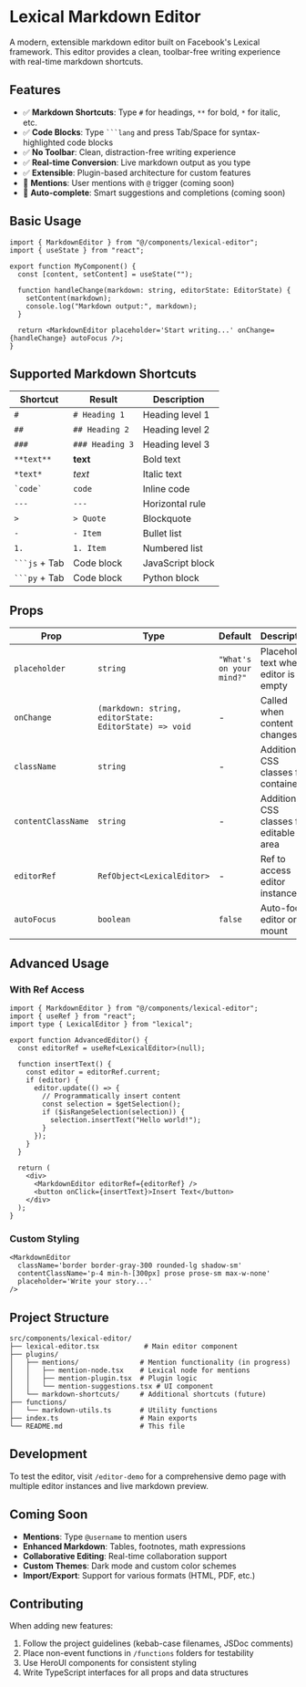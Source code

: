 # Lexical Markdown Editor

A modern, extensible markdown editor built on Facebook's Lexical framework. This editor provides a clean, toolbar-free writing experience with real-time markdown shortcuts.

## Features

- ✅ **Markdown Shortcuts**: Type `#` for headings, `**` for bold, `*` for italic, etc.
- ✅ **Code Blocks**: Type ` ```lang ` and press Tab/Space for syntax-highlighted code blocks
- ✅ **No Toolbar**: Clean, distraction-free writing experience
- ✅ **Real-time Conversion**: Live markdown output as you type
- ✅ **Extensible**: Plugin-based architecture for custom features
- 🚧 **Mentions**: User mentions with `@` trigger (coming soon)
- 🚧 **Auto-complete**: Smart suggestions and completions (coming soon)

## Basic Usage

```tsx
import { MarkdownEditor } from "@/components/lexical-editor";
import { useState } from "react";

export function MyComponent() {
  const [content, setContent] = useState("");

  function handleChange(markdown: string, editorState: EditorState) {
    setContent(markdown);
    console.log("Markdown output:", markdown);
  }

  return <MarkdownEditor placeholder='Start writing...' onChange={handleChange} autoFocus />;
}
```

## Supported Markdown Shortcuts

| Shortcut        | Result          | Description      |
| --------------- | --------------- | ---------------- |
| `# `            | `# Heading 1`   | Heading level 1  |
| `## `           | `## Heading 2`  | Heading level 2  |
| `### `          | `### Heading 3` | Heading level 3  |
| `**text**`      | **text**        | Bold text        |
| `*text*`        | _text_          | Italic text      |
| `` `code` ``    | `code`          | Inline code      |
| `--- `          | `---`           | Horizontal rule  |
| `> `            | `> Quote`       | Blockquote       |
| `- `            | `- Item`        | Bullet list      |
| `1. `           | `1. Item`       | Numbered list    |
| ` ```js ` + Tab | Code block      | JavaScript block |
| ` ```py ` + Tab | Code block      | Python block     |

## Props

| Prop               | Type                                                   | Default                  | Description                              |
| ------------------ | ------------------------------------------------------ | ------------------------ | ---------------------------------------- |
| `placeholder`      | `string`                                               | `"What's on your mind?"` | Placeholder text when editor is empty    |
| `onChange`         | `(markdown: string, editorState: EditorState) => void` | -                        | Called when content changes              |
| `className`        | `string`                                               | -                        | Additional CSS classes for container     |
| `contentClassName` | `string`                                               | -                        | Additional CSS classes for editable area |
| `editorRef`        | `RefObject<LexicalEditor>`                             | -                        | Ref to access editor instance            |
| `autoFocus`        | `boolean`                                              | `false`                  | Auto-focus editor on mount               |

## Advanced Usage

### With Ref Access

```tsx
import { MarkdownEditor } from "@/components/lexical-editor";
import { useRef } from "react";
import type { LexicalEditor } from "lexical";

export function AdvancedEditor() {
  const editorRef = useRef<LexicalEditor>(null);

  function insertText() {
    const editor = editorRef.current;
    if (editor) {
      editor.update(() => {
        // Programmatically insert content
        const selection = $getSelection();
        if ($isRangeSelection(selection)) {
          selection.insertText("Hello world!");
        }
      });
    }
  }

  return (
    <div>
      <MarkdownEditor editorRef={editorRef} />
      <button onClick={insertText}>Insert Text</button>
    </div>
  );
}
```

### Custom Styling

```tsx
<MarkdownEditor
  className='border border-gray-300 rounded-lg shadow-sm'
  contentClassName='p-4 min-h-[300px] prose prose-sm max-w-none'
  placeholder='Write your story...'
/>
```

## Project Structure

```
src/components/lexical-editor/
├── lexical-editor.tsx           # Main editor component
├── plugins/
│   ├── mentions/               # Mention functionality (in progress)
│   │   ├── mention-node.tsx    # Lexical node for mentions
│   │   ├── mention-plugin.tsx  # Plugin logic
│   │   └── mention-suggestions.tsx # UI component
│   └── markdown-shortcuts/     # Additional shortcuts (future)
├── functions/
│   └── markdown-utils.ts       # Utility functions
├── index.ts                    # Main exports
└── README.md                   # This file
```

## Development

To test the editor, visit `/editor-demo` for a comprehensive demo page with multiple editor instances and live markdown preview.

## Coming Soon

- **Mentions**: Type `@username` to mention users
- **Enhanced Markdown**: Tables, footnotes, math expressions
- **Collaborative Editing**: Real-time collaboration support
- **Custom Themes**: Dark mode and custom color schemes
- **Import/Export**: Support for various formats (HTML, PDF, etc.)

## Contributing

When adding new features:

1. Follow the project guidelines (kebab-case filenames, JSDoc comments)
2. Place non-event functions in `/functions` folders for testability
3. Use HeroUI components for consistent styling
4. Write TypeScript interfaces for all props and data structures
